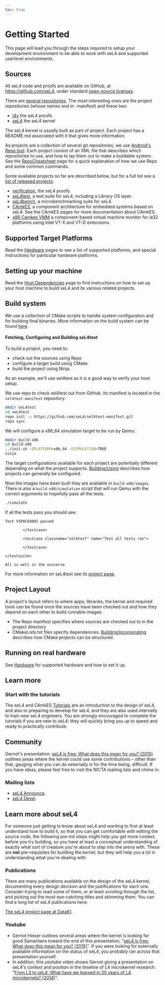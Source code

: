 ```yaml
---
toc: true
---
```


# Getting Started

This page will lead you through the steps required to setup your development environment to be
able to work with seL4 and supported userlevel environments.


## Sources
 All seL4 code and proofs are available on GitHub, at
<https://github.com/seL4>, under standard
[open-source licenses](http://sel4.systems/Info/GettingStarted/license.pml).

There are [several repositories](/MaintainedRepositories).
The most interesting ones are the
project repositories (whose names end in -manifest) and these two:

- [l4v](https://github.com/seL4/l4v) the seL4 proofs
- [seL4](https://github.com/seL4/seL4) the seL4 kernel

The seL4 kernel is usually built as part of project. Each project has a
README.md associated with it that gives more information.

As projects are a collection of several git repositories, we use
[Android's Repo tool](http://source.android.com/source/downloading.html#installing-repo).
Each project consist of an XML file that describes which repositories
to use, and how to lay them out to make a buildable system.
See the [RepoCheatsheet](/RepoCheatsheet) page for a quick
explanation of how we use Repo and some common commands.

Some available projects so far are described below, but for a full list see a [list of released projects](https://docs.sel4.systems/ReleaseProcess#versioned-manifests):

- [verification](https://github.com/seL4/verification-manifest),
      the seL4 proofs.
- [seL4test](https://github.com/seL4/sel4test-manifest), a
      test suite for seL4, including a Library OS layer.
- [seL4bench](https://github.com/seL4/sel4bench-manifest), a
      microbenchmarking suite for seL4.
- [CAmkES](https://github.com/seL4/camkes-manifest), a
      component architecture for embedded systems based on seL4. See the
      CAmkES pages for more documentation about CAmkES.
- [x86 Camkes VMM](https://github.com/seL4/camkes-vm-examples-manifest) a
      component-based virtual machine monitor for ia32 platforms using
      Intel VT-X and VT-D extensions.

## Supported Target Platforms

Read the [Hardware](Hardware) pages to see a list of supported platforms,
and special instructions for particular hardware platforms.

## Setting up your machine

Read the [Host Dependencies](HostDependencies) page to find instructions on how to set up
your host machine to build seL4 and its various related projects.

## Build system

We use a collection of CMake scripts to handle system configuraiton and for building final binaries.
More information on the build system can be found [here](/Developing/Building). 

#### Fetching, Configuring and Building seL4test

To build a project, you need to:
- check out the sources using Repo
- configure a target build using CMake
- build the project using Ninja.

As an example, we'll use sel4test as it is a good way to verify your host setup.

We use repo to check sel4test out from GitHub. Its manifest is located in the `sel4test-manifest` repository.
```sh
mkdir seL4test 
cd seL4test
repo init -u https://github.com/seL4/sel4test-manifest.git
repo sync
```

We will configure a x86_64 simulation target to be run by Qemu:
```sh
mkdir build-x86
cd build-x86
../init.sh -DPLATFORM=x86_64 -DSIMULATION=TRUE
ninja
```
The target configurations available for each project are potentially different depending on what the project supports.
[Building/Using](/Developing/Building/Using) describes how projects can generally be configured.

Now the images have been built they are available in `build-x86/images`.  There is also a `build-x86/simulation`
script that will run Qemu with the correct arguments to hopefully pass all the tests.
```sh
./simulate
```
If all the tests pass you should see:
```
Test VSPACE0002 passed

        </testcase>

        <testcase classname="sel4test" name="Test all tests ran">

        </testcase>
 
</testsuite>

All is well in the universe
```

For more information on seL4test see its [project page](/seL4Test).

## Project Layout

A project's layout refers to where apps, libraries, the kernel and required
tools can be found once the sources have been checked out and how they depend
on each other to build runnable images. 
- The Repo manifest specifies where sources are checked out to in the project directory
- CMakeLists.txt files specify dependencies. [Building/Incorporating](/Developing/Building/Using)
  describes how CMake projects can be structured.

## Running on real hardware

See [Hardware](/Hardware) for supported hardware and how to set it up.

## Learn more

### Start with the tutorials


The seL4 and CAmkES [Tutorials](Tutorials) are an
introduction to the design of seL4, and also to preparing to develop for
seL4, and they are also used internally to train new seL4 engineers.
You are strongly encouraged to complete the tutorials if you are new to
seL4: they will quickly bring you up to speed and ready to practically
contribute.

## Community

Gernot's presentation:
[seL4 is free: What does this mean for you? (2015)](https://www.youtube.com/watch?v=lRndE7rSXiI) outlines areas where the kernel could use some contributions – other than that,
gauging what you can do externally is for the time being, difficult. If you have
ideas, please feel free to visit the NICTA mailing lists and chime in:

### Mailing lists
- [seL4 Announce](https://sel4.systems/lists/listinfo/announce).
- [seL4 Devel](https://sel4.systems/lists/listinfo/devel).


## Learn more about seL4
 For someone just getting to know about seL4
and wanting to first at least understand how to build it, so that you
can get comfortable with editing the source code, the following pre-init
steps might help you get more context, before you try building, so you
have at least a conceptual understanding of exactly what sort of
creature you're about to step into the arena with. These are **not**
pre-requisites for building the kernel, but they will help you a lot in
understanding what you're dealing with.

### Publications


There are many publications available on the design of the seL4 kernel,
documenting every design decision and the justifications for each one.
Consider trying to read some of them, or at least scrolling through the
list, and picking out the most eye-catching titles and skimming them.
You can find a long list of seL4 publications here:

[The seL4 project page at Data61](http://ts.data61.csiro.au/projects/seL4/).

### Youtube


- Gernot Heiser outlines several areas where the kernel is looking
        for good Samaritans toward the end of this presentation,
        "[seL4 is
        free: What does this mean for you? (2015)](https://www.youtube.com/watch?v=lRndE7rSXiI)". If you were
        looking for externally available information on the status of
        seL4, you probably ran across that presentation yourself.
- In addition, this youtube video shows Gernot giving a
        presentation on seL4's context and position in the timeline of
        L4 microkernel research:
        "[From L3 to
        seL4: What have we learned in 20 years of L4
        microkernels? (2014)](https://www.youtube.com/watch?v=RdoaFc5-1Rk)".
